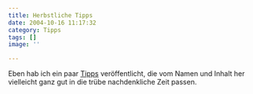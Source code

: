 ```yaml
---
title: Herbstliche Tipps
date: 2004-10-16 11:17:32
category: Tipps
tags: []
image: ''

---
```


Eben hab ich ein paar [Tipps](/category/tipps/) veröffentlicht, die vom Namen und Inhalt her vielleicht ganz gut in die trübe nachdenkliche Zeit passen.
